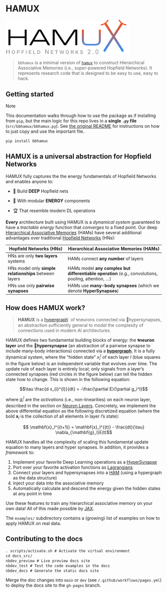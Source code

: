 # HAMUX


<img src="https://raw.githubusercontent.com/bhoov/hamux/main/assets/header.png" alt="HAMUX logo" width="400"/>

> `bbhamux` is a minimal version of
> [`hamux`](https://github.com/bhoov/hamux) to construct Hierarchical
> Associative Memories (i.e., super-powered Hopfield Networks). It
> represents research code that is designed to be easy to use, easy to
> hack.

## Getting started

> [!NOTE]
>
> This documentation walks through how to use the package as if
> installing from `pip`, but the main logic for this repo lives in a
> **single `.py` file** (`src/bbhamux/bbhamux.py`). See [the original
> README](https://github.com/bhoov/barebones-hamux) for instructions on
> how to just copy and use the important file.

``` bash
pip install bbhamux
```

## HAMUX is a universal abstraction for Hopfield Networks

HAMUX fully captures the the energy fundamentals of Hopfield Networks
and enables anyone to:

- 🧠 Build **DEEP** Hopfield nets

- 🧱 With modular **ENERGY** components

- 🏆 That resemble modern DL operations

**Every** architecture built using HAMUX is a *dynamical system*
guaranteed to have a *tractable energy* function that *converges* to a
fixed point. Our deep [Hierarchical Associative
Memories](https://arxiv.org/abs/2107.06446) (HAMs) have several
additional advantages over traditional [Hopfield
Networks](http://www.scholarpedia.org/article/Hopfield_network) (HNs):

| Hopfield Networks (HNs) | Hierarchical Associative Memories (HAMs) |
|----|----|
| HNs are only **two layers** systems | HAMs connect **any number** of layers |
| HNs model only **simple relationships** between layers | HAMs model **any complex but differentiable operation** (e.g., convolutions, pooling, attention, $\ldots$) |
| HNs use only **pairwise synapses** | HAMs use **many-body synapses** (which we denote **HyperSynapses**) |

## How does HAMUX work?

> **HAMUX** is a
> [hypergraph](%60https://en.wikipedia.org/wiki/Hypergraph)\` of
> 🌀neurons connected via 🤝hypersynapses, an abstraction sufficiently
> general to model the complexity of connections used in modern AI
> architectures.

HAMUX defines two fundamental building blocks of energy: the **🌀neuron
layer** and the **🤝hypersynapse** (an abstraction of a pairwise synapse
to include many-body interactions) connected via a
[**hypergraph**](https://en.wikipedia.org/wiki/Hypergraph). It is a
fully dynamical system, where the “hidden state” $x_i^l$ of each layer
$l$ (blue squares in the figure below) is an independent variable that
evolves over time. The update rule of each layer is entirely local; only
signals from a layer’s connected synapses (red circles in the figure
below) can tell the hidden state how to change. This is shown in the
following equation:

$$\tau \frac{d x_{i}^{l}}{dt} = -\frac{\partial E}{\partial g_i^l}$$

where $g_i^l$ are the *activations* (i.e., non-linearities) on each
neuron layer, described in the section on [Neuron
Layers](#🌀Neuron-Layers). Concretely, we implement the above
differential equation as the following discretized equation (where the
bold ${\mathbf x}_l$ is the collection of all elements in layer $l$’s
state):

$$ \mathbf{x}_l^{(t+1)} = \mathbf{x}_l^{(t)} - \frac{dt}{\tau} \nabla_{\mathbf{g}_l}E(t)$$

HAMUX handles all the complexity of scaling this fundamental update
equation to many layers and hyper synapses. In addition, it provides a
*framework* to:

1.  Implement your favorite Deep Learning operations as a
    [HyperSynapse](https://bhoov.github.io/hamux/synapses.html)
2.  Port over your favorite activation functions as
    [Lagrangians](https://bhoov.github.io/hamux/lagrangians.html)
3.  Connect your layers and hypersynapses into a
    [HAM](https://bhoov.github.io/hamux/ham.html) (using a hypergraph as
    the data structure)
4.  Inject your data into the associative memory
5.  Automatically calculate and descend the energy given the hidden
    states at any point in time

Use these features to train any hierarchical associative memory on your
own data! All of this made possible by
[JAX](https://github.com/google/jax).

The `examples/` subdirectory contains a (growing) list of examples on
how to apply HAMUX on real data.

## Contributing to the docs

    . scripts/activate.sh # Activate the virtual environment
    cd docs_src/
    nbdev_preview # Live preview docs site
    nbdev_test # Test the code examples in the docs
    nbdev_docs # Generate the static docs site

Merge the doc changes into `main` or `dev` (see
`/.github/workflows/pages.yml`) to deploy the docs site to the
`gh-pages` branch.
